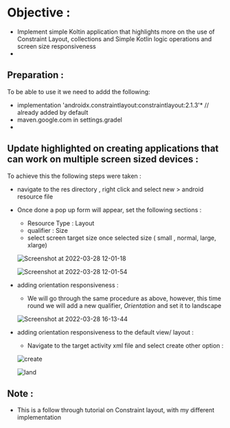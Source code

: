 
# Objective :
* Implement simple Koltin application that highlights more on the use of Constraint Layout, collections and Simple Kotlin logic operations and screen size responsiveness
* 
## Preparation :
To be able to use it we need to addd the following:
*  implementation 'androidx.constraintlayout:constraintlayout:2.1.3'* // already added by default
*  maven.google.com in settings.gradel 
*   
## Update highlighted on creating applications that can work on multiple screen sized devices :
 To achieve this the following steps were taken :
 - navigate to the res directory , right click and select new > android resource file
 - Once done a pop up form will appear, set the following sections :
    - Resource Type : Layout
    - qualifier : Size
    - select screen target size once selected size ( small , normal, large,  xlarge)

    ![Screenshot at 2022-03-28 12-01-18](https://user-images.githubusercontent.com/42699812/160370253-d70c0b72-99b4-4daa-aae8-d2d2c9bbbbb6.png)

    ![Screenshot at 2022-03-28 12-01-54](https://user-images.githubusercontent.com/42699812/160370264-a2d4f514-11de-49c9-8028-d0782dcb83b5.png)
 - adding orientation responsiveness :
    - We will go through the same procedure as above, however, this time round we will add a new qualifier, *Orientation* and set it to landscape

    ![Screenshot at 2022-03-28 16-13-44](https://user-images.githubusercontent.com/42699812/160405309-80fa6568-8a7a-4d84-b49e-5dd51359313a.png)
 - adding orientation responsiveness to the default view/ layout :
    - Navigate to the target activity xml file and select create other option :

    ![create](https://user-images.githubusercontent.com/42699812/160553590-9874ee88-c9d5-448f-8e2b-c92db4590a6c.png)

    ![land](https://user-images.githubusercontent.com/42699812/160553751-59ec5c68-e193-444d-95af-b79a124ab2bc.png)

## Note :
* This is a follow through tutorial on Constraint layout, with my different implementation 
 
